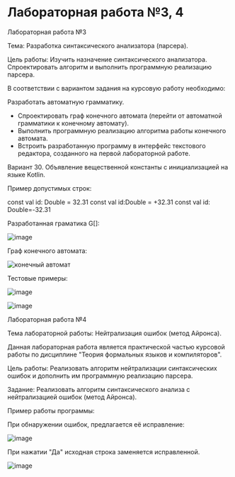 # Лабораторная работа №3, 4

Лабораторная работа №3

Тема: Разработка синтаксического анализатора (парсера).

Цель работы: Изучить назначение синтаксического анализатора. Спроектировать алгоритм и выполнить программную реализацию парсера.

В соответствии с вариантом задания на курсовую работу необходимо:

Разработать автоматную грамматику.
- Спроектировать граф конечного автомата (перейти от автоматной грамматики к конечному автомату).
- Выполнить программную реализацию алгоритма работы конечного автомата.
- Встроить разработанную программу в интерфейс текстового редактора, созданного на первой лабораторной работе.


Вариант 30. Объявление вещественной константы с инициализацией на языке Kotlin.


Пример допустимых строк:

const val id: Double = 32.31
const val id:Double = +32.31
const val id: Double=-32.31


Разработанная граматика G[<DEF>]:

![image](https://github.com/YanaAnufrieva/Text-editor/assets/108725129/f8c3cadb-29c9-481c-9684-b3067587608c)


Граф конечного автомата:

![конечный автомат](https://github.com/YanaAnufrieva/Text-editor/assets/108725129/56d95ffc-80a2-4d98-97da-cf6f72c189dc)



Тестовые примеры:

![image](https://github.com/YanaAnufrieva/Text-editor/assets/108725129/2dc767d0-7782-4264-9ddb-0fd03fcfa1e2)

![image](https://github.com/YanaAnufrieva/Text-editor/assets/108725129/7bf37c2b-078d-4625-9e1f-f55909ea7b26)



Лабораторная работа №4

Тема лабораторной работы: Нейтрализация ошибок (метод Айронса).

Данная лабораторная работа является практической частью курсовой работы по дисциплине "Теория формальных языков и компиляторов".

Цель работы: Реализовать алгоритм нейтрализации синтаксических ошибок и дополнить им программную реализацию парсера.

Задание: Реализовать алгоритм синтаксического анализа с нейтрализацией ошибок (метод Айронса). 


Пример работы программы:

При обнаружении ошибок, предлагается её исправление:

![image](https://github.com/YanaAnufrieva/Text-editor/assets/108725129/a3ff737e-b5f5-4a91-a827-9f9d64c9e8f3)

При нажатии "Да" исходная строка заменяется исправленной.

![image](https://github.com/YanaAnufrieva/Text-editor/assets/108725129/78a06c81-1bcc-4aa4-bf96-e0d19dbfb40d)



